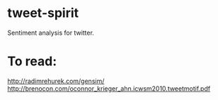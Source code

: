 tweet-spirit
============

Sentiment analysis for twitter.


To read:
========

http://radimrehurek.com/gensim/
http://brenocon.com/oconnor_krieger_ahn.icwsm2010.tweetmotif.pdf
